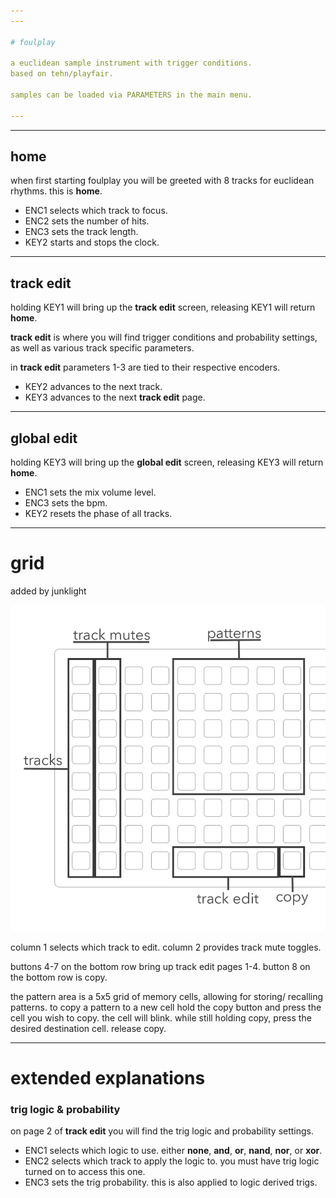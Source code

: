 ```yaml
---
---

# foulplay

a euclidean sample instrument with trigger conditions.
based on tehn/playfair.

samples can be loaded via PARAMETERS in the main menu.

---
```

---

## home

when first starting foulplay you will be greeted with 8 tracks for euclidean rhythms. this is **home**. 

- ENC1 selects which track to focus.
- ENC2 sets the number of hits.
- ENC3 sets the track length.
- KEY2 starts and stops the clock.

---

## track edit

holding KEY1 will bring up the **track edit** screen, releasing KEY1 will return **home**.

**track edit** is where you will find trigger conditions and probability settings, as well as various track specific parameters.

in **track edit** parameters 1-3 are tied to their respective encoders.

- KEY2 advances to the next track.
- KEY3 advances to the next **track edit** page. 

---

## global edit

holding KEY3 will bring up the **global edit** screen, releasing KEY3 will return **home**.

- ENC1 sets the mix volume level.
- ENC3 sets the bpm.
- KEY2 resets the phase of all tracks.

---

# grid 
added by junklight

![](grid.png)

column 1 selects which track to edit.
column 2 provides track mute toggles. 

buttons 4-7 on the bottom row bring up track edit pages 1-4.
button 8 on the bottom row is copy.

the pattern area is a 5x5 grid of memory cells, allowing for storing/ recalling patterns.
to copy a pattern to a new cell hold the copy button and press the cell you wish to copy. 
the cell will blink. while still holding copy, press the desired destination cell. release copy.

---

# extended explanations

### trig logic & probability

on page 2 of **track edit** you will find the trig logic and probability settings.

- ENC1 selects which logic to use. either **none**, **and**, **or**, **nand**, **nor**, or **xor**.
- ENC2 selects which track to apply the logic to. you must have trig logic turned on to access this one.
- ENC3 sets the trig probability. this is also applied to logic derived trigs.
